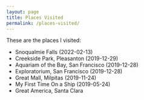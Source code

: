 ```yaml
---
layout: page
title: Places Visited
permalink: /places-visited/
---
```


These are the places I visited:

-   Snoqualmie Falls (2022-02-13)
-   Creekside Park, Pleasanton (2019-12-29)
-   Aquariam of the Bay, San Francisco (2019-12-28)
-   Exploratorium, San Francisco (2019-12-28)
-   Great Mall, Milpitas (2019-11-24)
-   My First Time On a Ship (2019-05-24)
-   Great America, Santa Clara
